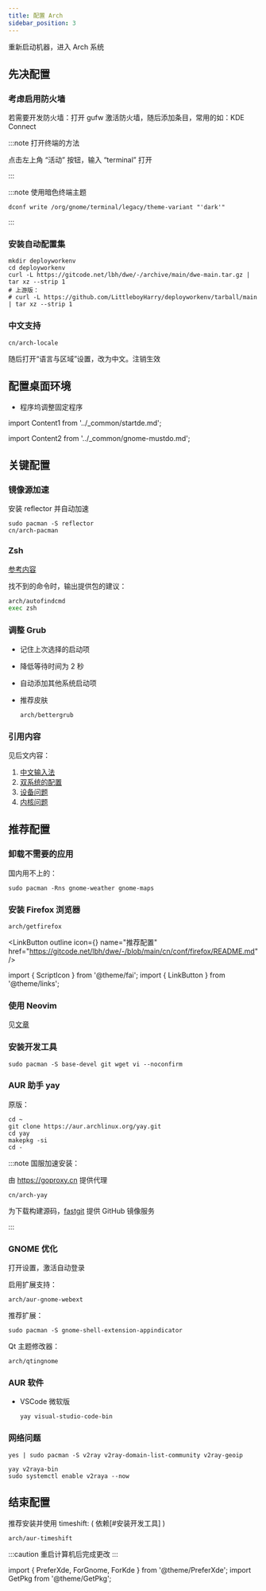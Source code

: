 ```yaml
---
title: 配置 Arch
sidebar_position: 3
---
```


重新启动机器，进入 Arch 系统

## 先决配置

### 考虑启用防火墙

若需要开发防火墙：打开 gufw 激活防火墙，随后添加条目，常用的如：KDE Connect

:::note 打开终端的方法

点击左上角 “活动” 按钮，输入 “terminal” 打开

:::

<PreferXde gnome kde>
<ForGnome>

:::note 使用暗色终端主题

    dconf write /org/gnome/terminal/legacy/theme-variant "'dark'"

:::

</ForGnome>
</PreferXde>

### 安装自动配置集

```shell
mkdir deployworkenv
cd deployworkenv
curl -L https://gitcode.net/lbh/dwe/-/archive/main/dwe-main.tar.gz | tar xz --strip 1
# 上游版：
# curl -L https://github.com/LittleboyHarry/deployworkenv/tarball/main | tar xz --strip 1
```

### 中文支持

    cn/arch-locale

<PreferXde gnome kde hideSelector>
<ForGnome>随后打开“语言与区域”设置，改为中文。注销生效</ForGnome>
</PreferXde>

## 配置桌面环境

- 程序坞调整固定程序

import Content1 from '../\_common/startde.md';

<Content1 />

import Content2 from '../\_common/gnome-mustdo.md';

<Content2 />

<!--
## KDE 软件推荐

```shell
sudo pacman -S breeze-icons adwaita-qt5 yakuake dolphin
dconf write /org/gnome/settings-daemon/plugins/media-keys/custom-keybindings/custom0/command 'yakuake'
```
 -->

## 关键配置

### 镜像源加速

<!--
# 如果默认 mirrorlist 无法下载，可先改用阿里云：
echo 'Server = https://mirrors.aliyun.com/archlinux/$repo/os/$arch' | sudo tee -a etc/pacman.d/mirrorlist
 -->

安装 reflector 并自动加速

```shell
sudo pacman -S reflector
cn/arch-pacman
```

<PreferXde gnome kde hideSelector>
<ForKde>

<!--
:::note 喜欢下拉式终端吗？

<GetPkg name="yakuake" apt pacman dnf />

安装后，搜索 `autostart` 设置自动启动 ( 添加 | 添加应用程序 )。
随后打开程序设置全局快捷键即可

:::
-->

</ForKde>
</PreferXde>

### Zsh

<a href="/docs/devenv/zsh" target="_blank" >参考内容</a>

找不到的命令时，输出提供包的建议：

```bash
arch/autofindcmd
exec zsh
```

### 调整 Grub

- 记住上次选择的启动项
- 降低等待时间为 2 秒
- 自动添加其他系统启动项
- 推荐皮肤

      arch/bettergrub

### 引用内容

见后文内容：

1. <a target="_blank" href="../mustdo/chinese">中文输入法</a>
2. <a target="_blank" href="../mustdo/dual-os">双系统的配置</a>
3. <a target="_blank" href="../mustdo/device">设备问题</a>
4. <a target="_blank" href="../mustdo/kernel">内核问题</a>

## 推荐配置

### 卸载不需要的应用

国内用不上的：

    sudo pacman -Rns gnome-weather gnome-maps

### 安装 Firefox 浏览器

    arch/getfirefox

<LinkButton outline icon={<ScriptIcon />} name="推荐配置" href="https://gitcode.net/lbh/dwe/-/blob/main/cn/conf/firefox/README.md" />

import { ScriptIcon } from '@theme/fai';
import { LinkButton } from '@theme/links';

### 使用 Neovim

见<a href="/docs/devenv/neovim" target="_blank">文章</a>

### 安装开发工具

    sudo pacman -S base-devel git wget vi --noconfirm

### AUR 助手 yay

原版：

```shell
cd ~
git clone https://aur.archlinux.org/yay.git
cd yay
makepkg -si
cd -
```

:::note 国服加速安装：

由 https://goproxy.cn 提供代理

    cn/arch-yay

为下载构建源码，[fastgit](https://doc.fastgit.org/zh-cn/guide.html) 提供 GitHub 镜像服务

:::

 <PreferXde gnome kde hideSelector>
<ForGnome>

### GNOME 优化

打开设置，激活自动登录

启用扩展支持：

    arch/aur-gnome-webext

推荐扩展：

    sudo pacman -S gnome-shell-extension-appindicator

Qt 主题修改器：

    arch/qtingnome

</ForGnome>
</PreferXde>

### AUR 软件

- VSCode 微软版

      yay visual-studio-code-bin

### 网络问题

```shell
yes | sudo pacman -S v2ray v2ray-domain-list-community v2ray-geoip

yay v2raya-bin
sudo systemctl enable v2raya --now
```

## 结束配置

推荐安装并使用 timeshift: ( 依赖[#安装开发工具] )

    arch/aur-timeshift

:::caution 重启计算机后完成更改
:::

import {
PreferXde,
ForGnome,
ForKde
} from '@theme/PreferXde';
import GetPkg from '@theme/GetPkg';
